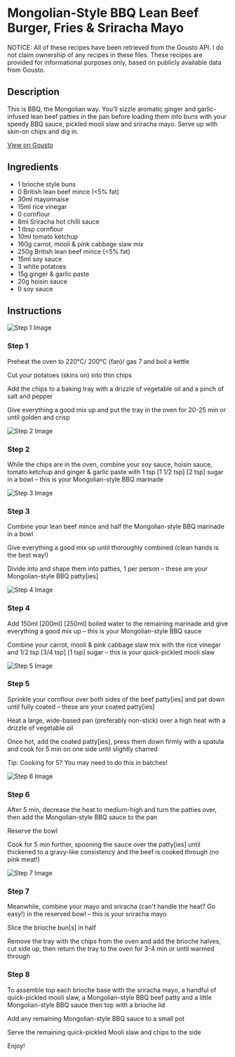 # Mongolian-Style BBQ Lean Beef Burger, Fries & Sriracha Mayo

NOTICE: All of these recipes have been retrieved from the Gousto API. I do not claim ownership of any recipes in these files. These recipes are provided for informational purposes only, based on publicly available data from Gousto.

## Description

This is BBQ, the Mongolian way. You’ll sizzle aromatic ginger and garlic-infused lean beef patties in the pan before loading them into buns with your speedy BBQ sauce, pickled mooli slaw and sriracha mayo. Serve up with skin-on chips and dig in. 

[View on Gousto](https://www.gousto.co.uk/recipes/cookbook/mongolian-bbq-lean-beef-burger-fries-sriracha-mayo)

## Ingredients

- 1 brioche style buns
- 0 British lean beef mince (<5% fat)
- 30ml mayonnaise
- 15ml rice vinegar
- 0 cornflour
- 8ml Sriracha hot chilli sauce
- 1 tbsp cornflour
- 10ml tomato ketchup
- 160g carrot, mooli & pink cabbage slaw mix
- 250g British lean beef mince (<5% fat)
- 15ml soy sauce
- 3 white potatoes
- 15g ginger & garlic paste
- 20g hoisin sauce
- 0 soy sauce

## Instructions

![Step 1 Image](https://production-media.gousto.co.uk/cms/recipe-step-image/Step-1-1702387682771-x200.jpg)

### Step 1

Preheat the oven to 220°C/ 200°C (fan)/ gas 7 and boil a kettle

Cut your potatoes (skins on) into thin chips

Add the chips to a baking tray with a drizzle of vegetable oil and a pinch of salt and pepper

Give everything a good mix up and put the tray in the oven for 20-25 min or until golden and crisp

![Step 2 Image](https://production-media.gousto.co.uk/cms/recipe-step-image/Step-2-1702387686973-x200.jpg)

### Step 2

While the chips are in the oven, combine your soy sauce, hoisin sauce, tomato ketchup and ginger & garlic paste with 1 tsp <span class="text-purple">[1 1/2 tsp]</span> <span class="text-danger">[2 tsp] </span>sugar in a bowl – this is your Mongolian-style BBQ marinade

![Step 3 Image](https://production-media.gousto.co.uk/cms/recipe-step-image/Step-3-1702387691447-x200.jpg)

### Step 3

Combine your lean beef mince and half the Mongolian-style BBQ marinade in a bowl

Give everything a good mix up until thoroughly combined (clean hands is the best way!)

Divide into and shape them into patties, 1 per person – these are your Mongolian-style BBQ patty[ies]

![Step 4 Image](https://production-media.gousto.co.uk/cms/recipe-step-image/Step-4-1702387695472-x200.jpg)

### Step 4

Add 150ml <span class="text-purple">[200ml]</span><span class="text-danger"> [250ml]</span> boiled water to the remaining marinade and give everything a good mix up – this is your Mongolian-style BBQ sauce

Combine your carrot, mooli & pink cabbage slaw mix with the rice vinegar and 1/2 tsp <span class="text-purple">[3/4 tsp]</span><span class="text-danger"> [1 tsp]</span> sugar – this is your quick-pickled mooli slaw

![Step 5 Image](https://production-media.gousto.co.uk/cms/recipe-step-image/Step-5-1702387699157-x200.jpg)

### Step 5

Sprinkle your cornflour over both sides of the beef patty[ies] and pat down until fully coated – these are your coated patty[ies]

Heat a large, wide-based pan (preferably non-stick) over a high heat with a drizzle of vegetable oil

Once hot, add the coated patty[ies], press them down firmly with a spatula and cook for 5 min on one side until slightly charred

Tip: Cooking for 5? You may need to do this in batches!

![Step 6 Image](https://production-media.gousto.co.uk/cms/recipe-step-image/Step-6-1702387703013-x200.jpg)

### Step 6

After 5 min, decrease the heat to medium-high and turn the patties over, then add the Mongolian-style BBQ sauce to the pan

Reserve the bowl

Cook for 5 min further, spooning the sauce over the patty[ies] until thickened to a gravy-like consistency and the beef is cooked through (no pink meat!)

![Step 7 Image](https://production-media.gousto.co.uk/cms/recipe-step-image/Step-7-1702387706482-x200.jpg)

### Step 7

Meanwhile, combine your mayo and sriracha (can't handle the heat? Go easy!) in the reserved bowl – this is your sriracha mayo

Slice the brioche bun[s] in half

Remove the tray with the chips from the oven and add the brioche halves, cut side up, then return the tray to the oven for 3-4 min or until warmed through

### Step 8

To assemble top each brioche base with the sriracha mayo, a handful of quick-pickled mooli slaw, a Mongolian-style BBQ beef patty and a little Mongolian-style BBQ sauce then top with a brioche lid

Add any remaining Mongolian-style BBQ sauce to a small pot

Serve the remaining quick-pickled Mooli slaw and chips to the side

Enjoy!

